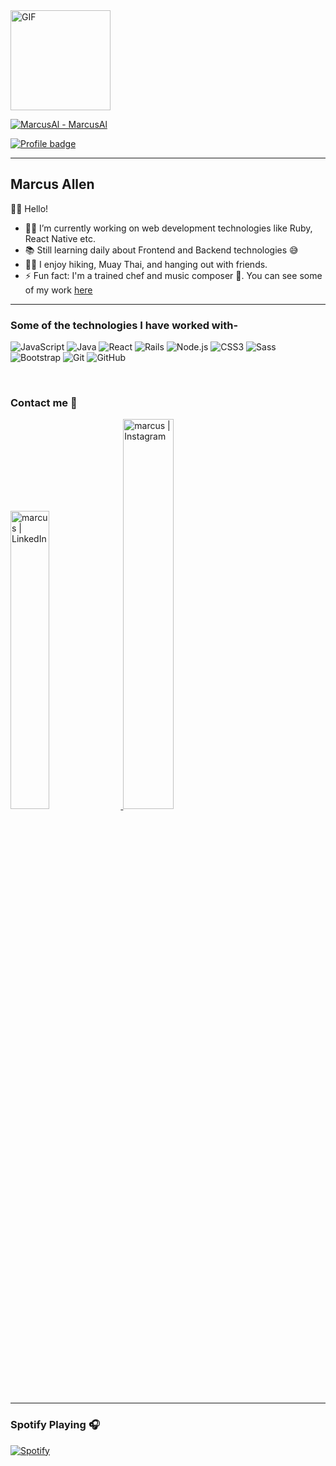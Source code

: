 


<img align="top" alt="GIF" height="160px" src="https://media.giphy.com/media/LjPYqJdZjMl7G/giphy.gif" />

<!-- <img align="right" src="http://estruyf-github.azurewebsites.net/api/VisitorHit?user=Bgstatic&repo=Bgstatic&countColorcountColor&countColor=%237B1E7B"/> -->

<div align="left">

[![MarcusAl - MarcusAl](https://img.shields.io/static/v1?label=MarcusAl&message=Repositories&color=blue&logo=github)](https://github.com/MarcusAl?tab=repositories)
    
[![Profile badge](https://www.codewars.com/users/MarcusAl/badges/large)](https://www.codewars.com/users/MarcusAl)

</div>


---

## Marcus Allen 

👋🏼 Hello! 

- 👨‍💻 I’m currently working on web development technologies like Ruby, React Native etc.
- 📚 Still learning daily about Frontend and Backend technologies 😅
- 💪🏼 I enjoy hiking, Muay Thai, and hanging out with friends.
- ⚡ Fun fact: I'm a trained chef and music composer 🎱. You can see some of my work [here](https://www.youtube.com/channel/UCOJLc_BTPc2Yq8sJxDOCsog)

---

<!-- <div align="center">
    Here are some of my GitHub stats:
    <br>
    <img src="https://github-readme-stats.vercel.app/api?username=marcusal&show_icons=true&theme=radical&title_color=37B256&icon_color=37B256&count_private=true&hide_title=true&show_owner=true&hide_border=true&hide=commits,contribs">
    <br>
    Not including Private Repositories
</div> -->

### Some of the technologies I have worked with-</br>

![JavaScript](https://img.shields.io/badge/-JavaScript-%23F7DF1C?style=flat-square&logo=javascript&logoColor=000000&labelColor=%23F7DF1C&color=%23FFCE5A)
![Java](https://img.shields.io/badge/-Java-%23F7DF1C?style=flat-square&logo=java&logoColor=000000&labelColor=%23F7DF1C&color=%23FFCE5A)
![React](https://img.shields.io/badge/-ReactNative-%23F7DF1C?style=flat-square&logo=react&logoColor=000000&labelColor=%23F7DF1C&color=%23FFCE5A)
![Rails](https://img.shields.io/badge/-Rails-61DAFB?style=flat-square&logo=rails&logoColor=ffffff)
![Node.js](https://img.shields.io/badge/-Node.js-61DAFB?style=flat-square&logo=javascript&logoColor=000000&labelColor=%23F7DF1C&color=%23FFCE5A)
![CSS3](https://img.shields.io/badge/-CSS3-%231572B6?style=flat-square&logo=css3)
![Sass](https://img.shields.io/badge/-Sass-%23CC6699?style=flat-square&logo=sass&logoColor=ffffff)
![Bootstrap](https://img.shields.io/badge/-Bootstrap-563D7C?style=flat-square&logo=Bootstrap)
![Git](https://img.shields.io/badge/-Git-%23F05032?style=flat-square&logo=git&logoColor=%23ffffff)
![GitHub](https://img.shields.io/badge/-GitHub-181717?style=flat-square&logo=github)

<br/>


### Contact me 📝

<a href="https://www.linkedin.com/in/marcusa999/" target="_blank_">
    <img  alt="marcus | LinkedIn" width="35%" src="https://i.pinimg.com/originals/de/b4/6f/deb46f02a59e3b3a2aa58fac16290d63.gif" />
</a>
<a href="https://www.instagram.com/marc_grant66/">
    <img  alt="marcus | Instagram" width="40%" src="https://thumbs.gfycat.com/OrnateOrneryFoal-max-1mb.gif" />
</a>

<br />

---

<!-- <img align="right" alt="GIF" height="160px" src="https://media.giphy.com/media/7srpeY4TZMrO8/giphy.gif" /> -->

### Spotify Playing 🎧

[![Spotify](https://novatorem.bgstatic.vercel.app/api/spotify)](https://open.spotify.com/playlist/4pFBftw1v1973rAJ89iKEq)
